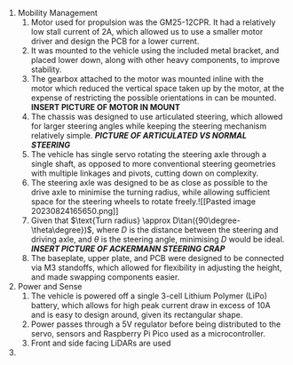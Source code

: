 1. Mobility Management
	1. Motor used for propulsion was the GM25-12CPR. It had a relatively low stall current of 2A, which allowed us to use a smaller motor driver and design the PCB for a lower current.
	2. It was mounted to the vehicle using the included metal bracket, and placed lower down, along with other heavy components, to improve stability.
	3. The gearbox attached to the motor was mounted inline with the motor which reduced the vertical space taken up by the motor, at the expense of restricting the possible orientations in can be mounted. **INSERT PICTURE OF MOTOR IN MOUNT**
	4. The chassis was designed to use articulated steering, which allowed for larger steering angles while keeping the steering mechanism relatively simple. ***PICTURE OF ARTICULATED VS NORMAL STEERING***
	5. The vehicle has single servo rotating the steering axle through a single shaft, as opposed to more conventional steering geometries with multiple linkages and pivots, cutting down on complexity.
	6. The steering axle was designed to be as close as possible to the drive axle to minimise the turning radius, while allowing sufficient space for the steering wheels to rotate freely.![[Pasted image 20230824165650.png]]
	7. Given that $\text{Turn radius} \approx D\tan({90\degree-\theta\degree})$, where $D$ is the distance between the steering and driving axle, and $\theta$ is the steering angle, minimising $D$ would be ideal. ***INSERT PICTURE OF ACKERMANN STEERING CRAP***
	8. The baseplate, upper plate, and PCB were designed to be connected via M3 standoffs, which allowed for flexibility in adjusting the height, and made swapping components easier.
2. Power and Sense
	1. The vehicle is powered off a single 3-cell Lithium Polymer (LiPo) battery, which allows for high peak current draw in excess of 10A and is easy to design around, given its rectangular shape.
	2. Power passes through a 5V regulator before being distributed to the servo, sensors and Raspberry Pi Pico used as a microcontroller.
	3. Front and side facing LiDARs are used
3. 
	